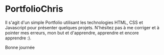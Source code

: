 # PortfolioChris

Il s'agit d'un simple Portfolio utilisant les technologies HTML, CSS et Javascript pour présenter quelques projets.
N'hésitez pas à me corriger et à pointer mes erreurs, mon but et d'apprendre, apprendre et encore apprendre :).

Bonne journée